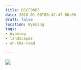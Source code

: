 ```yaml
---
title: DSCF9063
date: 2018-01-06T00:42:47-08:00
draft: false
location: Wyoming
tags:
- Wyoming
- landscapes
- on-the-road

---
```

![](https://d17enza3bfujl8.cloudfront.net/DSCF9063.jpg)
